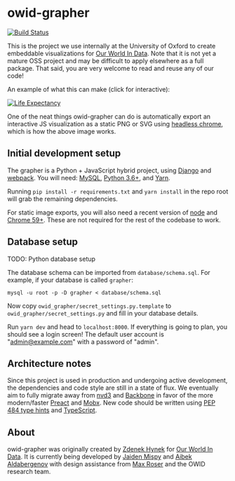 # owid-grapher

[![Build Status](https://travis-ci.org/OurWorldInData/owid-grapher.svg?branch=master)](https://travis-ci.org/OurWorldInData/owid-grapher)

This is the project we use internally at the University of Oxford to create embeddable visualizations for [Our World In Data](https://ourworldindata.org). Note that it is not yet a mature OSS project and may be difficult to apply elsewhere as a full package. That said, you are very welcome to read and reuse any of our code!

An example of what this can make (click for interactive):

[![Life Expectancy](https://ourworldindata.org/grapher/life-expectancy.png?tab=map)](https://ourworldindata.org/grapher/life-expectancy?tab=map)

One of the neat things owid-grapher can do is automatically export an interactive JS visualization as a static PNG or SVG using [headless chrome](https://developers.google.com/web/updates/2017/04/headless-chrome), which is how the above image works.

## Initial development setup

The grapher is a Python + JavaScript hybrid project, using [Django](https://www.djangoproject.com/) and [webpack](https://webpack.github.io/). You will need: [MySQL](https://www.mysql.com/), [Python 3.6+](https://www.python.org/downloads/), and [Yarn](https://yarnpkg.com/en/).

Running `pip install -r requirements.txt` and `yarn install` in the repo root will grab the remaining dependencies.

For static image exports, you will also need a recent version of [node](https://nodejs.org/en/) and [Chrome 59+](https://developers.google.com/web/updates/2017/04/headless-chrome). These are not required for the rest of the codebase to work.

## Database setup

TODO: Python database setup

The database schema can be imported from `database/schema.sql`. For example, if your database is called `grapher`:

`mysql -u root -p -D grapher < database/schema.sql`	

Now copy `owid_grapher/secret_settings.py.template` to `owid_grapher/secret_settings.py` and fill in your database details.

Run `yarn dev` and head to `localhost:8000`. If everything is going to plan, you should see a login screen! The default user account is "admin@example.com" with a password of "admin".

## Architecture notes

Since this project is used in production and undergoing active development, the dependencies and code style are still in a state of flux. We eventually aim to fully migrate away from [nvd3](http://nvd3.org/) and [Backbone](http://backbonejs.org/) in favor of the more modern/faster [Preact](https://github.com/developit/preact) and [Mobx](https://github.com/mobxjs/mobx). New code should be written using [PEP 484 type hints](https://www.python.org/dev/peps/pep-0484/) and [TypeScript](https://www.typescriptlang.org/).

## About

owid-grapher was originally created by [Zdenek Hynek](https://github.com/zdenekhynek) for [Our World In Data](https://ourworldindata.org). It is currently being developed by [Jaiden Mispy](http://github.com/mispy) and [Aibek Aldabergenov](https://github.com/aaldaber) with design assistance from [Max Roser](http://maxroser.com/) and the OWID research team.